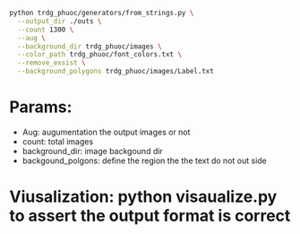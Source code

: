 ```bash
python trdg_phuoc/generators/from_strings.py \
  --output_dir ./outs \
  --count 1300 \
  --aug \
  --background_dir trdg_phuoc/images \
  --color_path trdg_phuoc/font_colors.txt \
  --remove_exsist \
  --background_polygons trdg_phuoc/images/Label.txt

```

# Params:
-  Aug: augumentation the output images or not
- count: total images
- background_dir: image backgound dir
- backgound_polgons: define the region the the text do not out side



# Viusalization: python visaualize.py to assert the output format is correct
